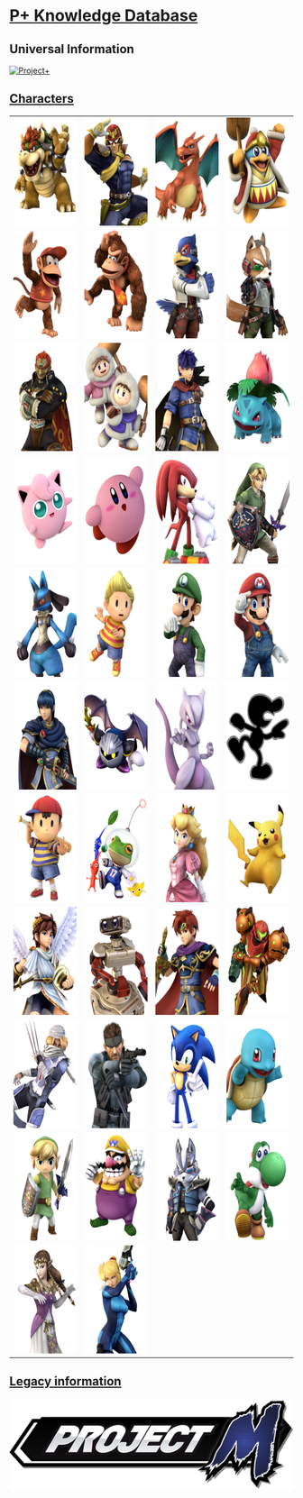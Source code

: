 # <a href="https://www.youtube.com/watch?v=pFItwUVOd5c">P+ Knowledge Database</a>

## Universal Information
<a href="Universal/Universal.md"> <img src="Images/Project Plus.jpg" class="center" alt="Project+">

## Characters
<table>
    <tr>
        <td> <a href="Characters/Bowser.md"> <img src="Images/Characters/Bowser.png" style="height: 192px" alt="Bowser"></td>
        <td> <a href="Characters/Captain Falcon.md"> <img src="Images/Characters/Captain Falcon.png" style="height: 192px" alt="Captain Falcon"></td>
        <td> <a href="Characters/Charizard.md"> <img src="Images/Characters/Charizard.png" style="height: 192px" alt="Charizard"></td>
        <td> <a href="Characters/Dedede.md"> <img src="Images/Characters/Dedede.png" style="height: 192px" alt="Dedede"></td>
    </tr>
    <tr>
        <td> <a href="Characters/Diddy Kong.md"> <img src="Images/Characters/Diddy Kong.png" style="height: 192px" alt="Diddy Kong"></td>
        <td> <a href="Characters/Donkey Kong.md"> <img src="Images/Characters/Donkey Kong.png" style="height: 192px" alt="Donkey Kong"></td>
        <td> <a href="Characters/Falco.md"> <img src="Images/Characters/Falco.png" style="height: 192px" alt="Falco"></td>
        <td> <a href="Characters/Fox.md"> <img src="Images/Characters/Fox.png" style="height: 192px" alt="Fox"></td>
    </tr>
     <tr>
        <td> <a href="Characters/Ganondorf.md"> <img src="Images/Characters/Ganondorf.png" style="height: 192px" alt="Ganondorf"></td>
        <td> <a href="Characters/Ice Climbers.md"> <img src="Images/Characters/Ice Climbers.png" style="height: 192px" alt="Ice Climbers"></td>
        <td> <a href="Characters/Ike.md"> <img src="Images/Characters/Ike.png" style="height: 192px" alt="Ike"></td>
        <td> <a href="Characters/Ivysaur.md"> <img src="Images/Characters/Ivysaur.png" style="height: 192px" alt="Ivysaur"></td>
    </tr>
     <tr>
        <td> <a href="Characters/Jigglypuff.md"> <img src="Images/Characters/Jigglypuff.png" style="height: 192px" alt="Jigglypuff"></td>
        <td> <a href="Characters/Kirby.md"> <img src="Images/Characters/Kirby.png" style="height: 192px" alt="Kirby"></td>
        <td> <a href="Characters/Knuckles.md"> <img src="Images/Characters/Knuckles.png" style="height: 192px" alt="Knuckles"></td>
        <td> <a href="Characters/Link.md"> <img src="Images/Characters/Link.png" style="height: 192px" alt="Link"></td>
    </tr>
     <tr>
        <td> <a href="Characters/Lucario.md"> <img src="Images/Characters/Lucario.png" style="height: 192px" alt="Lucario"></td>
        <td> <a href="Characters/Lucas/Lucas.md"> <img src="Images/Characters/Lucas.png" style="height: 192px" alt="Lucas"></td>
        <td> <a href="Characters/Luigi.md"> <img src="Images/Characters/Luigi.png" style="height: 192px" alt="Luigi"></td>
        <td> <a href="Characters/Mario.md"> <img src="Images/Characters/Mario.png" style="height: 192px" alt="Mario"></td>
    </tr>
     <tr>
        <td> <a href="Characters/Marth.md"> <img src="Images/Characters/Marth.png" style="height: 192px" alt="Marth"></td>
        <td> <a href="Characters/Meta Knight.md"> <img src="Images/Characters/Meta Knight.png" style="height: 192px" alt="Meta Knight"></td>
        <td> <a href="Characters/Mewtwo/Mewtwo.md"> <img src="Images/Characters/Mewtwo.png" style="height: 192px" alt="Mewtwo"></td>
        <td> <a href="Characters/Mr. Game and Watch.md"> <img src="Images/Characters/Mr. Game and Watch.png" style="height: 192px" alt="Mr. Game and Watch"></td>
    </tr>
     <tr>
        <td> <a href="Characters/Ness.md"> <img src="Images/Characters/Ness.png" style="height: 192px" alt="Ness"></td>
        <td> <a href="Characters/Olimar.md"> <img src="Images/Characters/Frogimar.png" style="height: 192px" alt="Olimar"></td>
        <td> <a href="Characters/Peach.md"> <img src="Images/Characters/Peach.png" style="height: 192px" alt="Peach"></td>
        <td> <a href="Characters/Pikachu.md"> <img src="Images/Characters/Pikachu.png" style="height: 192px" alt="Pikachu"></td>
    </tr>
     <tr>
        <td> <a href="Characters/Pit.md"> <img src="Images/Characters/Pit.png" style="height: 192px" alt="Pit"></td>
        <td> <a href="Characters/ROB.md"> <img src="Images/Characters/ROB.png" style="height: 192px" alt="ROB"></td>
        <td> <a href="Characters/Roy.md"> <img src="Images/Characters/Roy.png" style="height: 192px" alt="Roy"></td>
        <td> <a href="Characters/Samus.md"> <img src="Images/Characters/Samus.png" style="height: 192px" alt="Samus"></td>
    </tr>
     <tr>
        <td> <a href="Characters/Sheik.md"> <img src="Images/Characters/Sheik.png" style="height: 192px" alt="Sheik"></td>
        <td> <a href="Characters/Snake.md"> <img src="Images/Characters/Snake.png" style="height: 192px" alt="Snake"></td>
        <td> <a href="Characters/Sonic.md"> <img src="Images/Characters/Sonic.png" style="height: 192px" alt="Sonic"></td>
        <td> <a href="Characters/Squirtle.md"> <img src="Images/Characters/Squirtle.png" style="height: 192px" alt="Squirtle"></td>
    </tr>
    <tr>
        <td> <a href="Characters/Toon Link.md"> <img src="Images/Characters/Toon Link.png" style="height: 192px" alt="Toon Link"></td>
        <td> <a href="Characters/Wario.md"> <img src="Images/Characters/Wario.png" style="height: 192px" alt="Wario"></td>
        <td> <a href="Characters/Wolf.md"> <img src="Images/Characters/Wolf.png" style="height: 192px" alt="Wolf"></td>
        <td> <a href="Characters/Yoshi.md"> <img src="Images/Characters/Yoshi.png" style="height: 192px" alt="Yoshi"></td>
    </tr>
    <tr>
        <td> <a href="Characters/Zelda.md"> <img src="Images/Characters/Zelda.png" style="height: 192px" alt="Zelda"></td>
        <td> <a href="Characters/Zero Suit Samus.md"> <img src="Images/Characters/Zero Suit Samus.png" style="height: 192px" alt="Zero Suit Samus"></td>
    </tr>
</table>

## Legacy information
<a href="Universal/Project M Legacy.md"> <img src="Images/Project M.png" class="center" alt="Project M">




